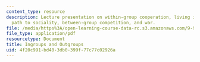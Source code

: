 ```yaml
---
content_type: resource
description: Lecture presentation on within-group cooperation, living in groups, the
  path to sociality, between-group competition, and war.
file: /media/https%3A/open-learning-course-data-rc.s3.amazonaws.com/9-916-special-topics-social-animals-fall-2009/4f20c991bd403db0399f77c77c02926a_MIT9_916F09_lec08.pdf
file_type: application/pdf
resourcetype: Document
title: Ingroups and Outgroups
uid: 4f20c991-bd40-3db0-399f-77c77c02926a
---
```

